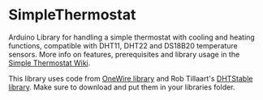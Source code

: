 # SimpleThermostat
Arduino Library for handling a simple thermostat with cooling and heating functions, compatible with DHT11, DHT22 and DS18B20 temperature sensors.
More info on features, prerequisites and library usage in the [Simple Thermostat Wiki](https://github.com/EPMatt/SimpleThermostat/wiki).

This library uses code from [OneWire library](https://www.pjrc.com/teensy/td_libs_OneWire.html) and Rob Tillaart's [DHTStable library](https://github.com/RobTillaart/Arduino/tree/master/libraries/DHTstable). Make sure to download and put them in your libraries folder.
